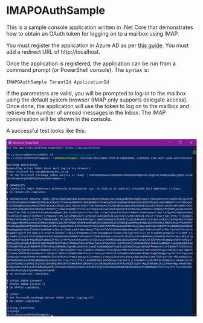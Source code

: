 # IMAPOAuthSample

This is a sample console application written in .Net Core that demonstrates how to obtain an OAuth token for logging on to a mailbox using IMAP.

You must register the application in Azure AD as per [this guide](https://docs.microsoft.com/en-us/exchange/client-developer/legacy-protocols/how-to-authenticate-an-imap-pop-smtp-application-by-using-oauth#get-an-access-token "Authenticate an IMAP application using OAuth").  You must add a redirect URL of http://localhost.

Once the application is registered, the application can be run from a command prompt (or PowerShell console).  The syntax is:

`IMAPOAuthSample TenantId ApplicationId`

If the parameters are valid, you will be prompted to log-in to the mailbox using the default system browser (IMAP only supports delegate access).  Once done, the application will use the token to log on to the mailbox and retrieve the number of unread messages in the Inbox.  The IMAP conversation will be shown in the console.

A successful test looks like this:

![IMAPOAuthSample Successful Test Screenshot](https://github.com/David-Barrett-MS/IMAPOAuthSample/blob/master/IMAPOAuthSample.png?raw=true "IMAPOAuthSample Successful Test Screenshot")
